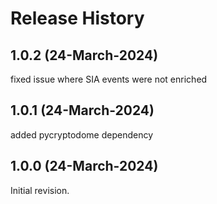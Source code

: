 Release History
===============

1.0.2 (24-March-2024)
-------------------

fixed issue where SIA events were not enriched

1.0.1 (24-March-2024)
-------------------

added pycryptodome dependency

1.0.0 (24-March-2024)
-------------------

Initial revision.